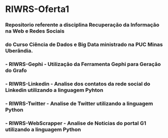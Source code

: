 # RIWRS-Oferta1
### Repositorio referente a  disciplina Recuperação da Informação na Web e Redes Sociais
### do Curso Ciência de Dados e Big Data ministrado na PUC Minas Uberândia.

### - RIWRS-Gephi - Utilização da Ferramenta Gephi para Geração do Grafo
### - RIWRS-Linkedin - Analise dos contatos da rede social do Linkedin utilizando a linguagem Pyhton
### - RIWRS-Twitter - Analise de Twitter utilizando a linguagem Python
### - RIWRS-WebScrapper - Analise de Noticias do portal G1 utilizando a linguagem Python
